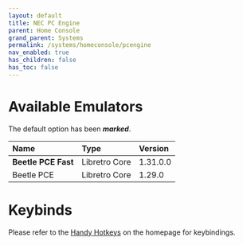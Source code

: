 ```yaml
---
layout: default
title: NEC PC Engine
parent: Home Console
grand_parent: Systems
permalink: /systems/homeconsole/pcengine
nav_enabled: true
has_children: false
has_toc: false
---
```


# Available Emulators

The default option has been ***marked***.

| Name                   | Type             | Version           |
|:-----------------------|:-----------------|:------------------|
| **Beetle PCE Fast**    | Libretro Core    | 1.31.0.0          |
| Beetle PCE             | Libretro Core    | 1.29.0            |


# Keybinds 

Please refer to the [Handy Hotkeys](/#handy-hotkeys) on the homepage for keybindings.